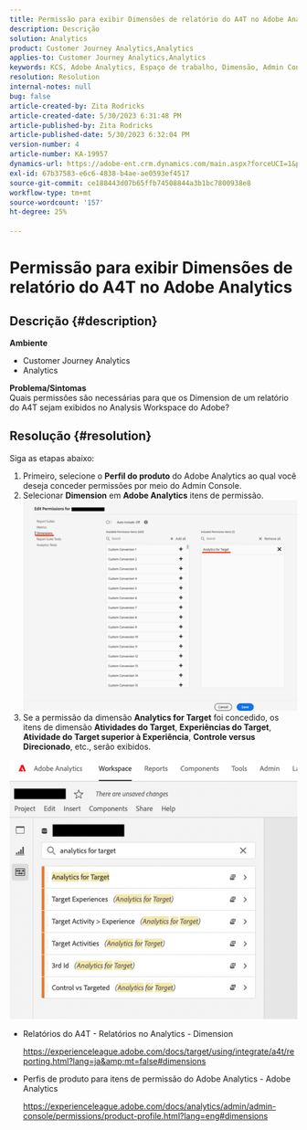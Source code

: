 ```yaml
---
title: Permissão para exibir Dimensões de relatório do A4T no Adobe Analytics
description: Descrição
solution: Analytics
product: Customer Journey Analytics,Analytics
applies-to: Customer Journey Analytics,Analytics
keywords: KCS, Adobe Analytics, Espaço de trabalho, Dimensão, Admin Console
resolution: Resolution
internal-notes: null
bug: false
article-created-by: Zita Rodricks
article-created-date: 5/30/2023 6:31:48 PM
article-published-by: Zita Rodricks
article-published-date: 5/30/2023 6:32:04 PM
version-number: 4
article-number: KA-19957
dynamics-url: https://adobe-ent.crm.dynamics.com/main.aspx?forceUCI=1&pagetype=entityrecord&etn=knowledgearticle&id=fc20e539-18ff-ed11-8f6e-6045bd006b25
exl-id: 67b37583-e6c6-4838-b4ae-ae0593ef4517
source-git-commit: ce188443d07b65ffb74508844a3b1bc7800938e8
workflow-type: tm+mt
source-wordcount: '157'
ht-degree: 25%

---
```


# Permissão para exibir Dimensões de relatório do A4T no Adobe Analytics

## Descrição {#description}

<b>Ambiente</b>
- Customer Journey Analytics
- Analytics

<b>Problema/Sintomas</b><br>Quais permissões são necessárias para que os Dimension de um relatório do A4T sejam exibidos no Analysis Workspace do Adobe?

## Resolução {#resolution}

Siga as etapas abaixo:
1. Primeiro, selecione o <b>Perfil do produto</b> do Adobe Analytics ao qual você deseja conceder permissões por meio do Admin Console.
2. Selecionar <b>Dimension</b> em <b>Adobe Analytics</b> itens de permissão.\
   ![](assets/123b13c2-bb08-ed11-82e4-00224809a4ae.png)
3. Se a permissão da dimensão <b>Analytics for Target</b> foi concedido, os itens de dimensão <b>Atividades do Target</b>, <b>Experiências do Target</b>, <b>Atividade do Target superior à Experiência</b>, <b>Controle versus Direcionado</b>, etc., serão exibidos.


![](assets/8b0bbd95-f4f5-ec11-bb3d-000d3a5b0d3b.png)

- Relatórios do A4T - Relatórios no Analytics - Dimension

  https://experienceleague.adobe.com/docs/target/using/integrate/a4t/reporting.html?lang=ja&amp;mt=false#dimensions
- Perfis de produto para itens de permissão do Adobe Analytics - Adobe Analytics

  https://experienceleague.adobe.com/docs/analytics/admin/admin-console/permissions/product-profile.html?lang=eng#dimensions
